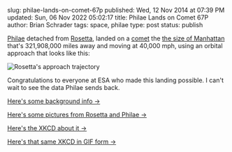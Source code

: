 slug: philae-lands-on-comet-67p
published: Wed, 12 Nov 2014 at 07:39 PM
updated: Sun, 06 Nov 2022 05:02:17 
title: Philae Lands on Comet 67P
author: Brian Schrader
tags: space, philae
type: post
status: publish

[Philae][1] detached from [Rosetta][4], landed on a [comet][2] the [the size of Manhattan][3] that's 321,908,000 miles away and  moving at 40,000 mph, using an orbital approach that looks like this:

![Rosetta's approach trajectory](http://brianschrader.com/images/blog/philae_trajectory.png)

Congratulations to everyone at ESA who made this landing possible. I can't wait to see the data Philae sends back.

[1]: http://en.wikipedia.org/wiki/Philae_(spacecraft)
[2]: http://en.wikipedia.org/wiki/67P/Churyumov%E2%80%93Gerasimenko
[3]: http://graphics8.nytimes.com/newsgraphics/2014/11/08/rosetta-philae/assets/NYT_comet_manhattan_comparison.jpg
[4]: http://en.wikipedia.org/wiki/Rosetta_(spacecraft)


[Here's some background info &#8594;](http://www.universetoday.com/116231/touchdown-philae-successfully-lands-on-rosettas-comet/)

[Here's some pictures from Rosetta and Philae &#8594;](http://www.nytimes.com/interactive/2014/11/12/science/space/rosetta-philae-comet-landing.html)

[Here's the XKCD about it &#8594;](http://xkcd.com/1446/)

[Here's that same XKCD in GIF form &#8594;](http://www.tanyaharrisonofmars.com/philae.gif)
